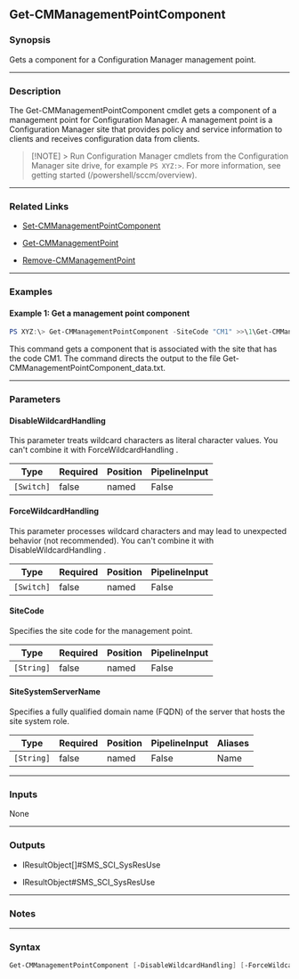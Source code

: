 Get-CMManagementPointComponent
------------------------------




### Synopsis
Gets a component for a Configuration Manager management point.



---


### Description

The Get-CMManagementPointComponent cmdlet gets a component of a management point for Configuration Manager. A management point is a Configuration Manager site that provides policy and service information to clients and receives configuration data from clients.



> [!NOTE] > Run Configuration Manager cmdlets from the Configuration Manager site drive, for example `PS XYZ:>`. For more information, see getting started (/powershell/sccm/overview).



---


### Related Links
* [Set-CMManagementPointComponent](Set-CMManagementPointComponent)



* [Get-CMManagementPoint](Get-CMManagementPoint)



* [Remove-CMManagementPoint](Remove-CMManagementPoint)





---


### Examples
#### Example 1: Get a management point component
```PowerShell
PS XYZ:\> Get-CMManagementPointComponent -SiteCode "CM1" >>\1\Get-CMManagementPointComponent_data.txt
```
This command gets a component that is associated with the site that has the code CM1. The command directs the output to the file Get-CMManagementPointComponent_data.txt.


---


### Parameters
#### **DisableWildcardHandling**

This parameter treats wildcard characters as literal character values. You can't combine it with ForceWildcardHandling .






|Type      |Required|Position|PipelineInput|
|----------|--------|--------|-------------|
|`[Switch]`|false   |named   |False        |



#### **ForceWildcardHandling**

This parameter processes wildcard characters and may lead to unexpected behavior (not recommended). You can't combine it with DisableWildcardHandling .






|Type      |Required|Position|PipelineInput|
|----------|--------|--------|-------------|
|`[Switch]`|false   |named   |False        |



#### **SiteCode**

Specifies the site code for the management point.






|Type      |Required|Position|PipelineInput|
|----------|--------|--------|-------------|
|`[String]`|false   |named   |False        |



#### **SiteSystemServerName**

Specifies a fully qualified domain name (FQDN) of the server that hosts the site system role.






|Type      |Required|Position|PipelineInput|Aliases|
|----------|--------|--------|-------------|-------|
|`[String]`|false   |named   |False        |Name   |





---


### Inputs
None





---


### Outputs
* IResultObject[]#SMS_SCI_SysResUse


* IResultObject#SMS_SCI_SysResUse






---


### Notes




---


### Syntax
```PowerShell
Get-CMManagementPointComponent [-DisableWildcardHandling] [-ForceWildcardHandling] [-SiteCode <String>] [-SiteSystemServerName <String>] [<CommonParameters>]
```
